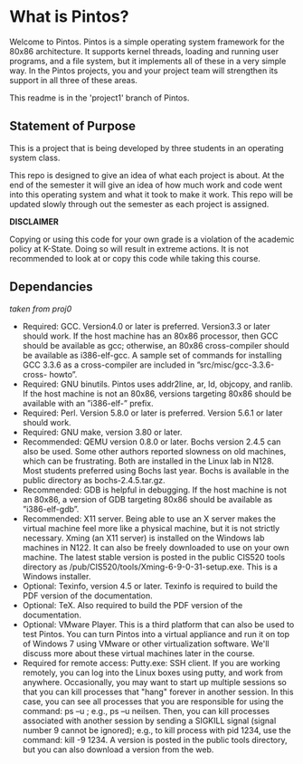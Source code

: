 What is Pintos?
=================

Welcome to Pintos. Pintos is a simple operating system framework for the 80x86 architecture. It supports kernel threads, loading and running user programs, and a file system, but it implements all of these in a very simple way. In the Pintos projects, you and your project team will strengthen its support in all three of these areas.

This readme is in the 'project1' branch of Pintos.

Statement of Purpose
--------------------

This is a project that is being developed by three students in an operating system class.

This repo is designed to give an idea of what each project is about. At the end of the semester it will give an idea of how much work and code went into this operating system and what it took to make it work. This repo will be updated slowly through out the semester as each project is assigned.

**DISCLAIMER**

Copying or using this code for your own grade is a violation of the academic policy at K-State. Doing so will result in extreme actions. It is not recommended to look at or copy this code while taking this course.

Dependancies
-------------

*taken from proj0*

* Required: GCC. Version4.0 or later is preferred. Version3.3 or later should work. If the host machine has an 80x86 processor, then GCC should be available as gcc; otherwise, an 80x86 cross-compiler should be available as i386-elf-gcc. A sample set of commands for installing GCC 3.3.6 as a cross-compiler are included in ”src/misc/gcc-3.3.6-cross- howto”.
* Required: GNU binutils. Pintos uses addr2line, ar, ld, objcopy, and ranlib. If the host machine is not an 80x86, versions targeting 80x86 should be available with an ”i386-elf-” prefix.
* Required: Perl. Version 5.8.0 or later is preferred. Version 5.6.1 or later should work.
* Required: GNU make, version 3.80 or later.
* Recommended: QEMU version 0.8.0 or later. Bochs version 2.4.5 can also be used. Some other authors reported slowness on old machines, which can be frustrating. Both are installed in the Linux lab in N128. Most students preferred using Bochs last year. Bochs is available in the public directory as bochs-2.4.5.tar.gz.
* Recommended: GDB is helpful in debugging. If the host machine is not an 80x86, a version of GDB targeting 80x86 should be available as ”i386-elf-gdb”.
* Recommended: X11 server. Being able to use an X server makes the virtual machine feel more like a physical machine, but it is not strictly necessary. Xming (an X11 server) is installed on the Windows lab machines in N122. It can also be freely downloaded to use on your own machine. The latest stable version is posted in the public CIS520 tools directory as /pub/CIS520/tools/Xming-6-9-0-31-setup.exe. This is a Windows installer.
* Optional: Texinfo, version 4.5 or later. Texinfo is required to build the PDF version of the documentation.
* Optional: TeX. Also required to build the PDF version of the documentation.
* Optional: VMware Player. This is a third platform that can also be used to test Pintos. You can turn Pintos into a virtual appliance and run it on top of Windows 7 using VMware or other virtualization software. We'll discuss more about these virtual machines later in the course.
* Required for remote access: Putty.exe: SSH client. If you are working remotely, you can log into the Linux boxes using putty, and work from anywhere. Occasionally, you may want to start up multiple sessions so that you can kill processes that "hang" forever in another session. In this case, you can see all processes that you are responsible for using the command: ps –u <login name>; e.g., ps –u neilsen. Then, you can kill processes associated with another session by sending a SIGKILL signal (signal number 9 cannot be ignored); e.g., to kill process with pid 1234, use the command: kill -9 1234. A version is posted in the public tools directory, but you can also download a version from the web.
